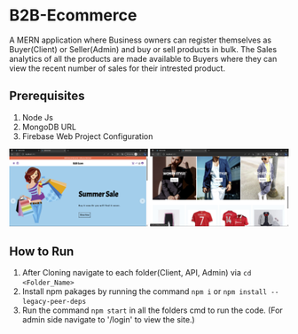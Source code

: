 # B2B-Ecommerce

A MERN application where Business owners can register themselves as Buyer(Client) or Seller(Admin) and buy or sell products in bulk. The Sales analytics of all the products are made available to Buyers where they can view the recent number of sales for their intrested product. 

## Prerequisites 
1. Node Js
2. MongoDB URL
3. Firebase Web Project Configuration 

<picture> <img  src="Screenshots/1.png" width = 250px></picture>
<picture> <img  src="Screenshots/2.png" width = 250px></picture>

## How to Run

1. After Cloning navigate to each folder(Client, API, Admin) via `cd <Folder_Name>`<br>
2. Install npm pakages by running the command `npm i` or `npm install --legacy-peer-deps`  
3. Run the command `npm start` in all the folders cmd to run the code. (For admin side navigate to '/login' to view the site.)
